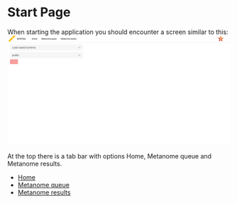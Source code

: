 # Start Page

When starting the application you should encounter a screen similar to this:  
![](./images/start_page.PNG)  

At the top there is a tab bar with options Home, Metanome queue and Metanome results.

- [Home](./start_page/home.md)
- [Metanome queue](./start_page/metanome_queue.md)
- [Metanome results](./start_page/metanome_results.md)